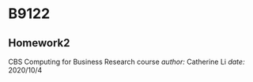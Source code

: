 # B9122
## Homework2
CBS Computing for Business Research course
_author:_ Catherine Li
_date:_ 2020/10/4
